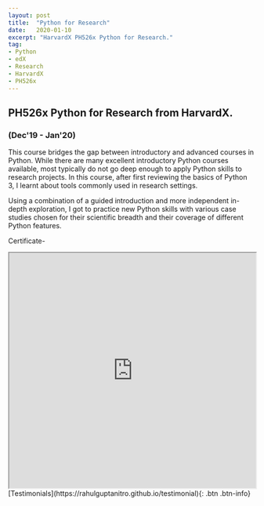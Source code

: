 ```yaml
---
layout: post
title:  "Python for Research"
date:   2020-01-10
excerpt: "HarvardX PH526x Python for Research."
tag:
- Python
- edX
- Research
- HarvardX
- PH526x
---
```


## PH526x Python for Research from HarvardX.
### (Dec'19 - Jan'20)


This course bridges the gap between introductory and advanced courses in Python. While there are many excellent introductory Python 
courses available, most typically do not go deep enough to apply Python skills to research projects. In this course, 
after first reviewing the basics of Python 3, I learnt about tools commonly used in research settings.

Using a combination of a guided introduction and more independent in-depth exploration, I got to practice new Python skills 
with various case studies chosen for their scientific breadth and their coverage of different Python features.


Certificate-
<iframe src="https://drive.google.com/file/d/15uPLeAa1FmldmzJ9eYUAtcPwC3wLzMe_/preview" width="100%" height="480"></iframe>

<br />
[Testimonials](https://rahulguptanitro.github.io/testimonial){: .btn .btn-info}
